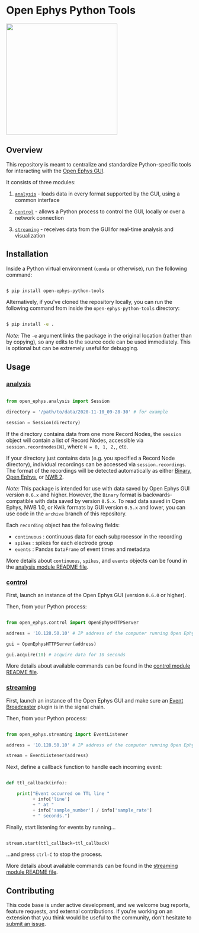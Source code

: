 # Open Ephys Python Tools

<img src="logo.png" width="300" />

## Overview

This repository is meant to centralize and standardize Python-specific tools for interacting with the [Open Ephys GUI](https://github.com/open-ephys/plugin-GUI).

It consists of three modules:

1. [`analysis`](open_ephys/analysis) - loads data in every format supported by the GUI, using a common interface

2. [`control`](open_ephys/control) - allows a Python process to control the GUI, locally or over a network connection

3. [`streaming`](open_ephys/streaming) - receives data from the GUI for real-time analysis and visualization

## Installation

Inside a Python virtual environment (`conda` or otherwise), run the following command:

```bash

$ pip install open-ephys-python-tools

```

Alternatively, if you've cloned the repository locally, you can run the following command from inside the `open-ephys-python-tools` directory:


```bash

$ pip install -e .

```

*Note:* The `-e` argument links the package in the original location (rather than by copying), so any edits to the source code can be used immediately. This is optional but can be extremely useful for debugging.

## Usage

### [analysis](open_ephys/analysis)

```python

from open_ephys.analysis import Session

directory = '/path/to/data/2020-11-10_09-28-30' # for example

session = Session(directory)
```

If the directory contains data from one more Record Nodes, the `session` object will contain a list of Record Nodes, accessible via `session.recordnodes[N]`, where `N = 0, 1, 2,`, etc.  

If your directory just contains data (e.g. you specified a Record Node directory), individual recordings can be accessed via `session.recordings`. The format of the recordings will be detected automatically as either 
[Binary](https://open-ephys.github.io/gui-docs/User-Manual/Recording-data/Binary-format.html), 
[Open Ephys](https://open-ephys.github.io/gui-docs/User-Manual/Recording-data/Open-Ephys-format.html), or
[NWB 2](https://open-ephys.github.io/gui-docs/User-Manual/Recording-data/NWB-format.html).

*Note:* This package is intended for use with data saved by Open Ephys GUI version `0.6.x` and higher. However, the `Binary` format is backwards-compatible with data saved by version `0.5.x`. To read data saved in Open Ephys, NWB 1.0, or Kwik formats by GUI version `0.5.x` and lower, you can use code in the `archive` branch of this repository.

Each `recording` object has the following fields:

* `continuous` : continuous data for each subprocessor in the recording
* `spikes` : spikes for each electrode group
* `events` : Pandas `DataFrame` of event times and metadata

More details about `continuous`, `spikes`, and `events` objects can be found in the [analysis module README file](open_ephys/analysis/README.md).

### [control](open_ephys/control)

First, launch an instance of the Open Ephys GUI (version `0.6.0` or higher).

Then, from your Python process:

```python

from open_ephys.control import OpenEphysHTTPServer

address = '10.128.50.10' # IP address of the computer running Open Ephys

gui = OpenEphysHTTPServer(address)

gui.acquire(10) # acquire data for 10 seconds

```

More details about available commands can be found in the [control module README file](open_ephys/control/README.md).

### [streaming](open_ephys/streaming)

First, launch an instance of the Open Ephys GUI and make sure an [Event Broadcaster](https://open-ephys.github.io/gui-docs/User-Manual/Plugins/Event-Broadcaster.html) plugin is in the signal chain.

Then, from your Python process:

```python

from open_ephys.streaming import EventListener

address = '10.128.50.10' # IP address of the computer running Open Ephys

stream = EventListener(address)

```

Next, define a callback function to handle each incoming event:

```python

def ttl_callback(info):

    print("Event occurred on TTL line " 
          + info['line'] 
          + " at " 
          + info['sample_number'] / info['sample_rate'] 
          + " seconds.")

```

Finally, start listening for events by running...

```python

stream.start(ttl_callback=ttl_callback)

```

...and press `ctrl-C` to stop the process.

More details about available commands can be found in the [streaming module README file](open_ephys/streaming/README.md).

## Contributing

This code base is under active development, and we welcome bug reports, feature requests, and external contributions. If you're working on an extension that you think would be useful to the community, don't hesitate to [submit an issue](https://github.com/open-ephys/open-ephys-python-tools/issues).